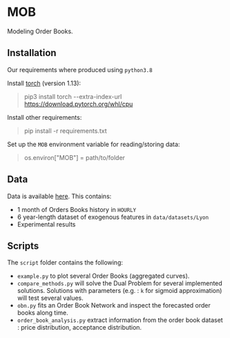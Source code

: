 # MOB

Modeling Order Books.

## Installation

Our requirements where produced using `python3.8`

Install [torch](https://pytorch.org/get-started/locally/) (version 1.13):

> pip3 install torch --extra-index-url https://download.pytorch.org/whl/cpu

Install other requirements:

> pip install -r requirements.txt

Set up the `MOB` environment variable for reading/storing data:

> os.environ["MOB"] = path/to/folder

## Data

Data is available [here](https://www.dropbox.com/sh/z5m1udr3i7cl8sx/AAA2H5ErEqWl83nTIQ9Fzsdxa?dl=0).
This contains:

- 1 month of Orders Books history in `HOURLY`
- 6 year-length dataset of exogenous features in `data/datasets/Lyon`
- Experimental results 

## Scripts

The `script` folder contains the following:

- `example.py` to plot several Order Books (aggregated curves).
- `compare_methods.py` will solve the Dual Problem for several implemented solutions. Solutions with parameters (e.g. : `k` for sigmoid approximation) will test several values.
- `obn.py` fits an Order Book Network and inspect the forecasted order books along time.
- `order_book_analysis.py` extract information from the order book dataset : price distribution, acceptance distribution.



